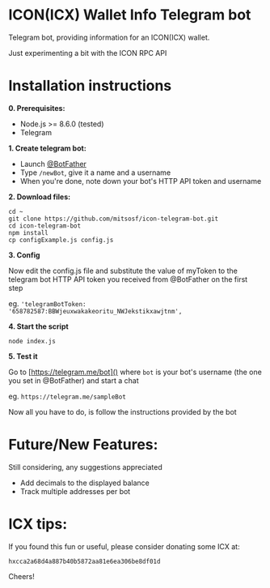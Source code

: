 # ICON(ICX) Wallet Info Telegram bot
Telegram bot, providing information for an ICON(ICX) wallet.
 
Just experimenting a bit with the ICON RPC API

# Installation instructions
**0. Prerequisites:**

- Node.js >= 8.6.0 (tested)
- Telegram

**1. Create telegram bot:**

- Launch [@BotFather](https://telegram.me/BotFather)
- Type `/newBot`, give it a name and a username
- When you're done, note down your bot's HTTP API token and username

**2. Download files:**

```
cd ~
git clone https://github.com/mitsosf/icon-telegram-bot.git
cd icon-telegram-bot
npm install
cp configExample.js config.js
```

**3. Config**

Now edit the config.js file and substitute the value of myToken to the telegram bot HTTP API token you received from @BotFather on the first step

eg. `'telegramBotToken: '658782587:BBWjeuxwakakeoritu_NWJekstikxawjtnm',`

**4. Start the script**

```
node index.js
```

**5. Test it**

Go to [https://telegram.me/bot]() where `bot` is your bot's username (the one you set in @BotFather) and start a chat

eg. `https://telegram.me/sampleBot`

Now all you have to do, is follow the instructions provided by the bot

# Future/New Features:
Still considering, any suggestions appreciated

- Add decimals to the displayed balance
- Track multiple addresses per bot

# ICX tips:
If you found this fun or useful, please consider donating some ICX at:

`hxcca2a68d4a887b40b5872aa81e6ea306be8df01d`

Cheers!

